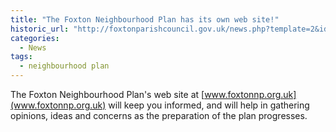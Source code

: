 ```yaml
---
title: "The Foxton Neighbourhood Plan has its own web site!"
historic_url: "http://foxtonparishcouncil.gov.uk/news.php?template=2&id=365"
categories:
  - News
tags:
  - neighbourhood plan
---
```


The Foxton Neighbourhood Plan's web site at [www.foxtonnp.org.uk](www.foxtonnp.org.uk) will keep you informed, and will help in gathering opinions, ideas and concerns as the preparation of the plan progresses. 